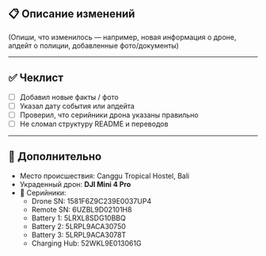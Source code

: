 ## 📋 Описание изменений
(Опиши, что изменилось — например, новая информация о дроне, апдейт о полиции, добавленные фото/документы)

---

## ✅ Чеклист
- [ ] Добавил новые факты / фото
- [ ] Указал дату события или апдейта
- [ ] Проверил, что серийники дрона указаны правильно
- [ ] Не сломал структуру README и переводов

---

## 🔗 Дополнительно
- Место происшествия: Canggu Tropical Hostel, Bali
- Украденный дрон: **DJI Mini 4 Pro**
- 📸 Серийники:
  - Drone SN: 1581F6Z9C239E0037UP4
  - Remote SN: 6UZBL9D02101H8
  - Battery 1: 5LRXL8SDG10BBQ
  - Battery 2: 5LRPL9ACA30750
  - Battery 3: 5LRPL9ACA3078T
  - Charging Hub: 52WKL9E013061G
